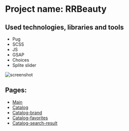 # Project name: RRBeauty

## Used technologies, libraries and tools

- Pug
- SCSS
- JS
- GSAP
- Choices
- Splite slider

![screenshot](https://github.com/irrbis38/rrbeauty/assets/66014974/2aa589d6-4a40-48fb-ad4b-6e07193709d3)

## Pages:
- [Main](https://irrbis38.github.io/rrbeauty/)
- [Catalog](https://irrbis38.github.io/rrbeauty/catalog.html)
- [Catalog-brand](https://irrbis38.github.io/rrbeauty/catalog-brand.html)
- [Catalog-favorites](https://irrbis38.github.io/rrbeauty/catalog-favorites.html)
- [Catalog-search-result](https://irrbis38.github.io/rrbeauty/catalog-search-result.html)